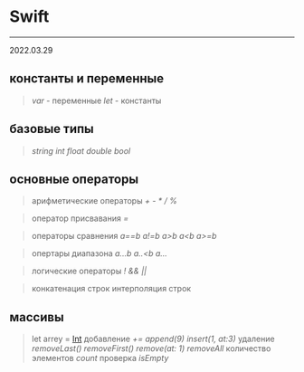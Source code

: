 # Swift 
---

2022.03.29
## константы и переменные 

> _var_  - переменные 
> _let_  - константы



## базовые типы

> _string_
> _int_
> _float_
> _double_
> _bool_



## основные операторы

> арифметические операторы _+_  _-_  _*_  _/_  _%_

> оператор присвавания _=_

> операторы сравнения _a==b_  _a!=b_  _a>b_  _a<b_  _a>=b_

> опертары диапазона _a...b_  _a..<b_  _a..._

> логические операторы _!_  _&&_  _||_

> конкатенация строк
> интерполяция строк


## массивы 

> let arrey = [Int]()
> добавление _+=_ _append(9)_ _insert(1, at:3)_
> удаление _removeLast()_ _removeFirst()_ _remove(at: 1)_ _removeAll_ 
> количество элементов _count_
> проверка _isEmpty_



